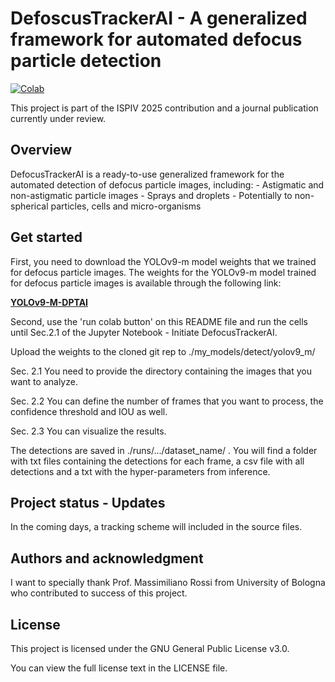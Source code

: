 # DefoscusTrackerAI - A generalized framework for automated defocus particle detection

[![Colab](https://colab.research.google.com/assets/colab-badge.svg)](https://colab.research.google.com/github/gnclctnh/defocustrackerAI-notebooks/blob/main/DefocusTrackerAI_Ready2Use.ipynb)

This project is part of the ISPIV 2025 contribution and a journal publication currently under review.

## Overview

DefocusTrackerAI is a ready-to-use generalized framework for the automated detection of defocus particle images, including:
    - Astigmatic and non-astigmatic particle images
    - Sprays and droplets
    - Potentially to non-spherical particles, cells and micro-organisms

## Get started 

First, you need to download the YOLOv9-m model weights that we trained for defocus particle images. The weights for the YOLOv9-m model trained for defocus particle images is available through the following link:

[**YOLOv9-M-DPTAI**](https://scholar.tecnico.ulisboa.pt/records/AwQ5NDVtf9LiHl1SCDlXQfQtqS4e6Umo7-CQ)

Second, use the 'run colab button' on this README file and run the cells until Sec.2.1 of the Jupyter Notebook - Initiate DefocusTrackerAI. 

Upload the weights to the cloned git rep to ./my_models/detect/yolov9_m/

Sec. 2.1 You need to provide the directory containing the images that you want to analyze.

Sec. 2.2 You can define the number of frames that you want to process, the confidence threshold and IOU as well.

Sec. 2.3 You can visualize the results.

The detections are saved in ./runs/.../dataset_name/ . You will find a folder with txt files containing the detections for each frame, a csv file
with all detections and a txt with the hyper-parameters from inference.

## Project status - Updates

In the coming days, a tracking scheme will included in the source files. 

## Authors and acknowledgment
I want to specially thank Prof. Massimiliano Rossi from University of Bologna who contributed to success of this project. 

## License

This project is licensed under the GNU General Public License v3.0.

You can view the full license text in the LICENSE file.




